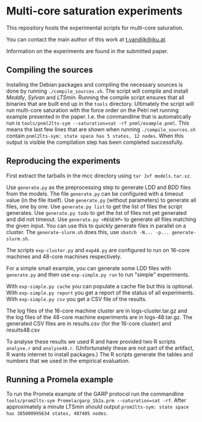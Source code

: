 Multi-core saturation experiments
===============================
This repository hosts the experimental scripts for multi-core saturation.

You can contact the main author of this work at <t.vandijk@jku.at>.

Information on the experiments are found in the submitted paper.

Compiling the sources
-----
Installing the Debian packages and compiling the necessary sources is done by running `./compile_sources.sh`.
The script will compile and install *Meddly*, *Sylvan* and *LTSmin*.
Running the compile script ensures that all binaries that are built end up in the `tools` directory.
Ultimately the script will run multi-core saturation with the force order on the Petri net running example presented in the paper.
I.e. the commandline that is automatically run is `tools/pnml2lts-sym --saturation=sat -rf pnml/example.pnml`.
This means the last few lines that are shown when running `./compile_sources.sh` contain `pnml2lts-sym: state space has 5 states, 12 nodes`.
When this output is visible the compilation step has been completed successfully.

Reproducing the experiments
-----
First extract the tarballs in the mcc directory using `tar Jxf models.tar.xz`.

Use `generate.py` as the preprocessing step to generate LDD and BDD files from the models.
The file `generate.py` can be configured with a timeout value (in the file itself).
Use `generate.py` (without parameters) to generate all files, one by one.
Use `generate.py list` to get the list of files the script generates.
Use `generate.py todo` to get the list of files not yet generated and did not timeout.
Use `generate.py <REGEXP>` to generate all files matching the given input.
You can use this to quickly generate files in parallel on a cluster.
The `generate-slurm.sh` does this, use `sbatch -N... -p... generate-slurm.sh`.

The scripts `exp-cluster.py` and `exp48.py` are configured to run on 16-core machines and 48-core machines respectively.

For a simple small example, you can generate some LDD files with `generate.py` and then use `exp-simple.py run` to run "simple" experiments.

With `exp-simple.py cache` you can populate a cache file but this is optional.
With `exp-simple.py report` you get a report of the status of all experiments.
With `exp-simple.py csv` you get a CSV file of the results.

The log files of the 16-core machine cluster are in logs-cluster.tar.gz and the log files of the 48-core machine experiments are in logs-48.tar.gz.
The generated CSV files are in results.csv (for the 16-core cluster) and results48.csv

To analyse these results we used R and have provided two R scripts `analyse.r` and `analyse48.r`. (Unfortunately these are not part of the artifact, R wants internet to install packages.)
The R scripts generate the tables and numbers that we used in the empirical evaluation.

Running a Promela example
-----

To run the Promela example of the GARP protocol run the commandline `tools/prom2lts-sym Promela/garp_1b2a.prm --saturation=sat -rf`.
After approximately a minute LTSmin should output `prom2lts-sym: state space has 385000995634 states, 487405 nodes`.
